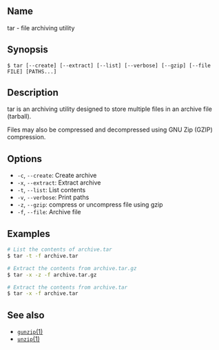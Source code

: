 ## Name

tar - file archiving utility

## Synopsis

```**sh
$ tar [--create] [--extract] [--list] [--verbose] [--gzip] [--file FILE] [PATHS...]
```

## Description

tar is an archiving utility designed to store multiple files in an archive file
(tarball).

Files may also be compressed and decompressed using GNU Zip (GZIP) compression.

## Options

* `-c`, `--create`: Create archive
* `-x`, `--extract`: Extract archive
* `-t`, `--list`: List contents
* `-v`, `--verbose`: Print paths
* `-z`, `--gzip`: compress or uncompress file using gzip
* `-f`, `--file`: Archive file

## Examples

```sh
# List the contents of archive.tar
$ tar -t -f archive.tar

# Extract the contents from archive.tar.gz
$ tar -x -z -f archive.tar.gz

# Extract the contents from archive.tar
$ tar -x -f archive.tar
```

## See also

* [`gunzip`(1)](gunzip.md)
* [`unzip`(1)](unzip.md)

